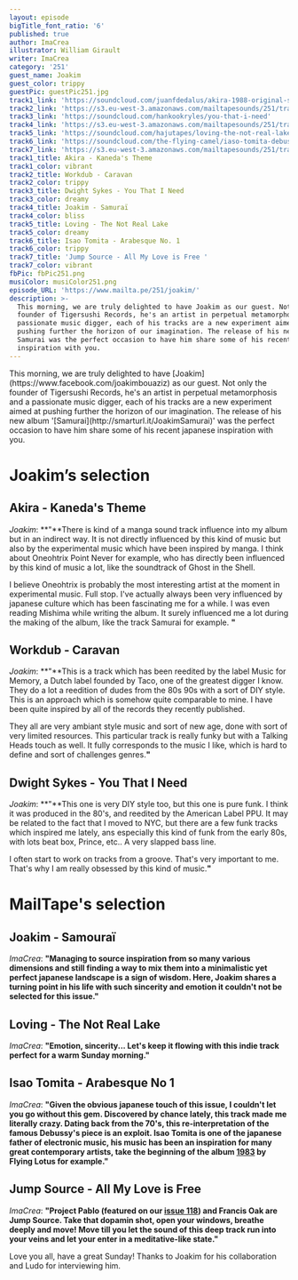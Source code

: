 ```yaml
---
layout: episode
bigTitle_font_ratio: '6'
published: true
author: ImaCrea
illustrator: William Girault
writer: ImaCrea
category: '251'
guest_name: Joakim
guest_color: trippy
guestPic: guestPic251.jpg
track1_link: 'https://soundcloud.com/juanfdedalus/akira-1988-original-soundtrack-kanedas-theme'
track2_link: 'https://s3.eu-west-3.amazonaws.com/mailtapesounds/251/track2.mp3'
track3_link: 'https://soundcloud.com/hankookryles/you-that-i-need'
track4_link: 'https://s3.eu-west-3.amazonaws.com/mailtapesounds/251/track4.mp3'
track5_link: 'https://soundcloud.com/hajutapes/loving-the-not-real-lake'
track6_link: 'https://soundcloud.com/the-flying-camel/iaso-tomita-debussy-arabesque'
track7_link: 'https://s3.eu-west-3.amazonaws.com/mailtapesounds/251/track7.mp3'
track1_title: Akira - Kaneda's Theme
track1_color: vibrant
track2_title: Workdub - Caravan
track2_color: trippy
track3_title: Dwight Sykes - You That I Need
track3_color: dreamy
track4_title: Joakim - Samuraï
track4_color: bliss
track5_title: Loving - The Not Real Lake
track5_color: dreamy
track6_title: Isao Tomita - Arabesque No. 1
track6_color: trippy
track7_title: 'Jump Source - All My Love is Free '
track7_color: vibrant
fbPic: fbPic251.png
musiColor: musiColor251.png
episode_URL: 'https://www.mailta.pe/251/joakim/'
description: >-
  This morning, we are truly delighted to have Joakim as our guest. Not only the
  founder of Tigersushi Records, he's an artist in perpetual metamorphosis and a
  passionate music digger, each of his tracks are a new experiment aimed at
  pushing further the horizon of our imagination. The release of his new album
  Samurai was the perfect occasion to have him share some of his recent japanese
  inspiration with you.
---
```

<p id="introduction">This morning, we are truly delighted to have [Joakim](https://www.facebook.com/joakimbouaziz) as our guest. Not only the founder of Tigersushi Records, he's an artist in perpetual metamorphosis and a passionate music digger, each of his tracks are a new experiment aimed at pushing further the horizon of our imagination. The release of his new album '[Samurai](http://smarturl.it/JoakimSamurai)' was the perfect occasion to have him share some of his recent japanese inspiration with you.</p>

# Joakim’s selection

## Akira - Kaneda's Theme
_Joakim_: **"**There is kind of a manga sound track influence into my album but in an indirect way. It is not directly influenced by this kind of music but also by the experimental music which have been inspired by manga. I think about Oneohtrix Point Never for example, who has directly been influenced by this kind of music a lot, like the soundtrack of Ghost in the Shell. 

I believe Oneohtrix is probably the most interesting artist at the moment in experimental music. Full stop. I've actually always been very influenced by japanese culture which has been fascinating me for a while. I was even reading Mishima while writing the album. It surely influenced me a lot during the making of the album, like the track Samurai for example. **"**

## Workdub - Caravan 
_Joakim_: **"**This is a track which has been reedited by the label Music for Memory, a Dutch label founded by Taco, one of the greatest digger I know. They do a lot a reedition of dudes from the 80s 90s with a sort of DIY style. This is an approach which is somehow quite comparable to mine. I have been quite inspired by all of the records they recently published. 

They all are very ambiant style music and sort of new age, done with sort of very limited resources. This particular track is really funky but with a Talking Heads touch as well. It fully corresponds to the music I like, which is hard to define and sort of challenges genres.**"**

## Dwight Sykes - You That I Need
_Joakim_: **"**This one is very DIY style too, but this one is pure funk. I think it was produced in the 80's, and reedited by the American Label PPU. It may be related to the fact that I moved to NYC, but there are a few funk tracks which inspired me lately, ans especially this kind of funk from the early 80s, with lots beat box, Prince, etc.. A very slapped bass line.

I often start to work on tracks from a groove. That's very important to me. That's why I am really obsessed by this kind of music.**"**


# MailTape's selection

## Joakim - Samouraï
_ImaCrea_: **"**Managing to source inspiration from so many various dimensions and still finding a way to mix them into a minimalistic yet perfect japanese landscape is a sign of wisdom. Here, Joakim shares a turning point in his life with such sincerity and emotion it couldn't not be selected for this issue.**"** 

## Loving - The Not Real Lake
_ImaCrea_: **"**Emotion, sincerity... Let's keep it flowing with this indie track perfect for a warm Sunday morning.**"**

## Isao Tomita - Arabesque No 1
_ImaCrea_: **"**Given the obvious japanese touch of this issue, I couldn't let you go without this gem. Discovered by chance lately, this track made me literally crazy. Dating back from the 70's, this re-interpretation of the famous Debussy's piece is an exploit. Isao Tomita is one of the japanese father of electronic music, his music has been an inspiration for many great contemporary artists, take the beginning of the album [1983](https://www.youtube.com/watch?v=jY9wzoJvqYs) by Flying Lotus for example.**"**

## Jump Source - All My Love is Free
_ImaCrea_: **"**Project Pablo (featured on our [issue 118](https://www.mailta.pe/188/project-pablo/)) and Francis Oak are Jump Source. Take that dopamin shot, open your windows, breathe deeply and move! Move till you let the sound of this deep track run into your veins and let your enter in a meditative-like state.**"**


<p id="outroduction">Love you all, have a great Sunday! Thanks to Joakim for his collaboration and Ludo for interviewing him.</p>
